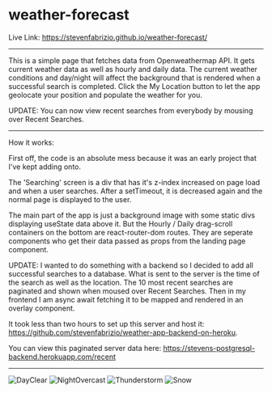 # weather-forecast

Live Link: https://stevenfabrizio.github.io/weather-forecast/

---

This is a simple page that fetches data from Openweathermap API. It gets current weather data as well as hourly and daily data. The current weather conditions and day/night will affect the background that is rendered when a successful search is completed. Click the My Location button to let the app geolocate your position and populate the weather for you.

UPDATE: You can now view recent searches from everybody by mousing over Recent Searches.

---

How it works: 

First off, the code is an absolute mess because it was an early project that I've kept adding onto.

The 'Searching' screen is a div that has it's z-index increased on page load and when a user searches. After a setTimeout, it is decreased again and the normal page is displayed to the user.

The main part of the app is just a background image with some static divs displaying useState data above it. But the Hourly / Daily drag-scroll containers on the bottom are react-router-dom routes. They are seperate components who get their data passed as props from the landing page component.

UPDATE:
I wanted to do something with a backend so I decided to add all successful searches to a database. What is sent to the server is the time of the search as well as the location. The 10 most recent searches are paginated and shown when moused over Recent Searches. Then in my frontend I am async await fetching it to be mapped and rendered in an overlay component.

It took less than two hours to set up this server and host it:
https://github.com/stevenfabrizio/weather-app-backend-on-heroku. 

You can view this paginated server data here: 
https://stevens-postgresql-backend.herokuapp.com/recent


---

![DayClear](https://cdn.discordapp.com/attachments/840740146176851979/969426758640234546/unknown.png)
![NightOvercast](https://cdn.discordapp.com/attachments/840740146176851979/969426665556049983/unknown.png)
![Thunderstorm](https://cdn.discordapp.com/attachments/840740146176851979/969427619642753024/unknown.png)
![Snow](https://cdn.discordapp.com/attachments/840740146176851979/969440422625673216/unknown.png)
